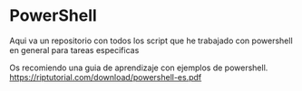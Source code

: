 # PowerShell
Aqui va un repositorio con todos los script que he trabajado con powershell en general para tareas especificas

Os recomiendo una guia de aprendizaje con ejemplos de powershell. https://riptutorial.com/download/powershell-es.pdf

